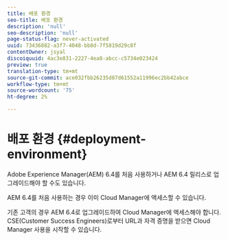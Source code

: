 ```yaml
---
title: 배포 환경
seo-title: 배포 환경
description: 'null'
seo-description: 'null'
page-status-flag: never-activated
uuid: 73436882-a3f7-4048-bb8d-7f5819d29c8f
contentOwner: jsyal
discoiquuid: 4ac3e831-2227-4ea8-abcc-c5734e023424
preview: true
translation-type: tm+mt
source-git-commit: ace032fbb26235d87d61552a11996ec2bb42abce
workflow-type: tm+mt
source-wordcount: '75'
ht-degree: 2%

---
```



# 배포 환경 {#deployment-environment}

Adobe Experience Manager(AEM) 6.4를 처음 사용하거나 AEM 6.4 릴리스로 업그레이드해야 할 수도 있습니다.

AEM 6.4를 처음 사용하는 경우 이미 Cloud Manager에 액세스할 수 있습니다.

기존 고객의 경우 AEM 6.4로 업그레이드하여 Cloud Manager에 액세스해야 합니다. CSE(Customer Success Engineers)로부터 URL과 자격 증명을 받으면 Cloud Manager 사용을 시작할 수 있습니다.

